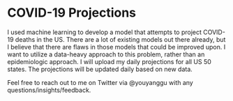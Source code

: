 # COVID-19 Projections

I used machine learning to develop a model that attempts to project COVID-19 deaths in the US. There are a lot of existing models out there already, but I believe that there are flaws in those models that could be improved upon. I want to utilize a data-heavy approach to this problem, rather than an epidemiologic approach. I will upload my daily projections for all US 50 states. The projections will be updated daily based on new data.

Feel free to reach out to me on Twitter via @youyanggu with any questions/insights/feedback.
